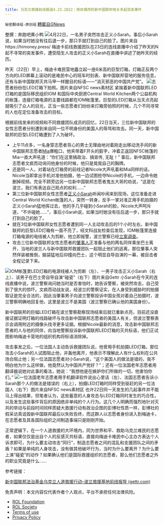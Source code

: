 ```yaml
---
title: 乌克兰救援前线报道4.23.2022：绝非偶然的新中国联邦相关多起突发事件
---
```

`秘密翻译组-原创组` [轉載自GNews](https://gnews.org/zh-hans/2398692/)

整撰：奔跑吧黄小鸭
![](https://assets.gnews.org/wp-content/uploads/2022/04/IMG_4723-e1650661985921.png)4月22日，一名男子突然攻击正义小Sarah。事后小Sarah说，如果当时她没有往后退一步，那只手就打到自己的脸了。图片来自https://himoney.press/
梅迪卡前线救援团队在23日的连线直播中介绍了昨天的N起不寻常的突发事件，遭受陌生人攻击的正义小Sarah在直播中讲述了她昨天的经历。

昨天（22日）早上，梅迪卡难民营地矗立起一座6米高的巨型灯箱，灯箱正反两个方向的LED屏幕上滚动的是难民中心的班车时刻表、新中国联邦营地的服务信息，还有与新中国联邦灭共马甲一样醒目的标语——“消灭邪恶的中国共产党”。
![](https://assets.gnews.org/wp-content/uploads/2022/04/image0-4.png)志愿者纷纷在LED灯箱下拍照。图片来自NFSC news素材区
紧挨着新中国联邦LED灯箱的是国际移民组织IOM 和国际中央厨房Central World Kitchen两个公益机构的帐篷，连接灯箱电源的主要线路都在IOM帐篷里。巨型的LED灯箱从当天点亮起就吸引了众人的目光，正当一些志愿者们纷纷来灯箱旁拍照的时候，几个不同寻常的人也在定位准备攻击的目标。

根据前线发来的视频和不同救援团队成员的回忆，22日当天，三位新中国联邦的女性志愿者分别遭到来自同一位不明身份的美国人的辱骂和攻击。同一天，新中国联邦的巨型LED灯箱遭到了人为破坏。

- 上午11点多，一名身穿志愿者背心的男士无理由地对着刚走出移动洗手间的新中国联邦志愿者[Mia](https://gettr.com/post/p16onme8142)爆粗口，他夹带着F开头的脏字，冲着正返回NFSC帐篷的Mia一直大声吼道：“你们在这里搞政治、搞宣传, 无耻！” 事后，新中国联邦志愿者文疯而动询问他身份的时候，他只是晃晃自己的胸牌。
- 还是同一人，对着站在灯箱旁的前线记者Nicole大声吼着和Mia同样的话，Nicole当即拿出手机对准他拍摄，他一边试图抢夺Nicole的手机，一边命令她删掉视频。完全不顾旁边另一位新中国联邦志愿者鬼五大哥的劝说，“这是在波兰，我们有表达自己观点的权利……”
- 第三位新中国联邦女性志愿者[正义小Sarah](https://gettr.com/post/p16nplb631a)听闻吵闹来到现场，这位准备走进Central World Kichen帐篷的人，突然一转身，反手一掌对准正用手机拍摄的正义小Sarah猛地挥过去，他的手几乎碰到小Sarah的脸，Nicole大声呵斥道，“不许碰她……”，事后小Sarah说，如果当时她没有往后退一步，那只手就打到自己的脸了。
- 就在3位新中国联邦女性志愿者遭到同一人主动攻击后的1个小时左右，新中国联邦的巨型LED灯箱有一面不亮了，经文科战友检查后发现，IOM帐篷里连接灯箱电源的电线被人为剪断，他立即报警，波兰警察已经[立案调查](https://gettr.com/post/p16oo8y930d)。
- 攻击三位新中国联邦女性志愿者的[肇事人](https://gettr.com/post/p16nplb631a)正准备与他的两名同伴乘坐巴士离开，当地的波兰人与新中国联邦救援团队一起阻止他们的逃离，那位肇事人突然佯装被推倒，脑袋猛地后仰撞向巴士，这个明显自导自演的一幕，被目击者全程记录下来。

![](https://assets.gnews.org/wp-content/uploads/2022/04/图片3-16.jpg)IOM帐篷里LED灯箱的电源线被人为剪断（左）、一男子攻击正义小Sarah（右上）、该男子在巴士旁自导自演“碰瓷”（右下）图片来自Gettr
小Sarah在今天的连线直播中说，波兰警察询问她当时是否害怕时，她告诉警察，被突然攻击，自己受到了很大的惊吓。文疯而动战友说，经波兰的警察证实，在人身受到威胁时的拍摄取证是完全合法的，因此当肇事男子向波兰警察投诉中国女孩对着自己拍摄时，波兰警察明确地回复他，这里是波兰不是美国（波兰警察已确认他的美国身份）。

新中国联邦的巨幅LED灯箱在波兰警察勘察现场结束后就已重新点亮，目前还没直接证据证明灯箱的线路破坏与攻击新中国联邦志愿者的美国人有关，但波兰警察表示会调用附近的摄像头找寻更多证据。根据Nicole最新的消息，攻击新中国联邦志愿者的人与他的同伴，向当地警察投诉新中国联邦LED灯箱的灭共标语，他们正试图影响梅迪卡营地的组织机构将标语消除掉。

攻击事发之后，一位法国人主动告诉救援团队说，他曾用手机拍摄LED灯箱，那位攻击小Sarah的人试图阻止他，并轰他离开，他表示不理解此人有什么权利在公共场合阻止他；另一位法国志愿者对小Sarah说，“这个美国人的做法是错的，我不明白他为什么这样做，他竟然认为中国共产党好？”；还有一位法国老年志愿者用翻译器说她对此事的看法，她说：“我想他是在嫉妒你们所做的一切，他害怕你们。”
![](https://assets.gnews.org/wp-content/uploads/2022/04/图片5-8.jpg)一位法国老年志愿者用手机翻译软件说出心里话（左）、法国志愿者告诉小Sarah那个人的做法是错误的（右上），拍摄LED灯箱时同样受到驱赶的另一位法国人（右下）图片来自NFSC news素材区
也许22日同一天发生的几起事件并不能马上得出结果，但笔者认为，这些蓄意的人身攻击与LED灯箱同时发生的巧合性，以及发生这些事件背后的原因绝非单纯的个人行为。这几个人明确而强烈地针对灭共的举动与前段时间同样质疑大救援行动有政治企图的彭博社性质一样，彭博社的假采访真诋毁新中国联邦最后以失败告终，而这群人以志愿者身份进入到梅迪卡，在志愿者及其各国际组织之间制造事端只是刚刚开始。

正常逻辑下，在一个人道救援的大环境内，同为世界和平、救助乌克兰难民的志愿者，如果仅仅是出自个人的反感灭共标语，直接向梅迪卡难民中心主办方表达个人诉求即可，为什么要主动攻击“同行”，制造志愿者之间的混乱和支援团队之间的矛盾？如果是单纯的人身攻击，没有做其他破坏行为，当时为什么要离开？为什么要上演“碰瓷”的动作？如果确认他们是国际救援组织的志愿者，那么他们志愿者之外的职业究竟是什么……

参考链接：

[新中国联邦法治基金乌克兰人道救援行动–波兰救援基地前线报导 (gettr.com)](https://gettr.com/streaming/p16ptj8edb1)



 

免责声明：本文内容仅代表作者个人观点，平台不承担任何法律风险。

- [ROL Foundation](https://rolfoundation.org/)
- [ROL Society](https://rolsociety.org/)
- [Terms of use](https://gnews.org/terms-of-use-3/)
- [Privacy Policy](https://gnews.org/privacy-policy/)
